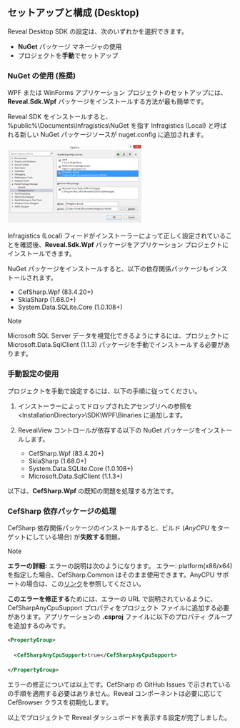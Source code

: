 ## セットアップと構成 (Desktop)

Reveal Desktop SDK の設定は、次のいずれかを選択できます。

  - **NuGet** パッケージ マネージャの使用
  - プロジェクトを**手動**でセットアップ

### NuGet の使用 (推奨)

WPF または WinForms アプリケーション プロジェクトのセットアップには、**Reveal.Sdk.Wpf** パッケージをインストールする方法が最も簡単です。

Reveal SDK をインストールすると、%public%\\Documents\\Infragistics\\NuGet を指す
Infragistics (Local) と呼ばれる新しい NuGet パッケージソースが nuget.config に追加されます。

<img src="images/addingNugetPackage_desktop.png" alt="addingNugetPackage\_desktop" width="60%"/>

Infragistics (Local) フィードがインストーラーによって正しく設定されていることを確認後、**Reveal.Sdk.Wpf** パッケージをアプリケーション プロジェクトにインストールできます。

NuGet パッケージをインストールすると、以下の依存関係パッケージもインストールされます。

  - CefSharp.Wpf (83.4.20+)
  - SkiaSharp (1.68.0+)
  - System.Data.SQLite.Core (1.0.108+)

> [!NOTE]
Microsoft SQL Server データを視覚化できるようにするには、プロジェクトに Microsoft.Data.SqlClient (1.1.3) パッケージを手動でインストールする必要があります。

### 手動設定の使用

プロジェクトを手動で設定するには、以下の手順に従ってください。

1.  インストーラーによってドロップされたアセンブリへの参照を \<InstallationDirectory\>\\SDK\\WPF\\Binaries に追加します。

2.  RevealView コントロールが依存する以下の NuGet パッケージをインストールします。
      - CefSharp.Wpf (83.4.20+)
      - SkiaSharp (1.68.0+)
      - System.Data.SQLite.Core (1.0.108+)
      - Microsoft.Data.SqlClient (1.1.3+)

以下は、**CefSharp.Wpf** の既知の問題を処理する方法です。

<a name='cefsharp-fix'></a>
### CefSharp 依存パッケージの処理

CefSharp 依存関係パッケージのインストールすると、ビルド (*AnyCPU* をターゲットにしている場合) が**失敗する**問題。

> [!NOTE]
> **エラーの詳細:** エラーの説明は次のようになります。
エラー: platform(x86/x64)を指定した場合、CefSharp.Common はそのまま使用できます。AnyCPU サポートの場合は、この[リンク](https://github.com/cefsharp/CefSharp/issues/1714)を参照してください。

**このエラーを修正する**ためには、エラーの URL で説明されているように、CefSharpAnyCpuSupport プロパティをプロジェクト ファイルに追加する必要があります。アプリケーションの **.csproj** ファイルに以下のプロパティ グループを追加するのみです。

``` xml
<PropertyGroup>

  <CefSharpAnyCpuSupport>true</CefSharpAnyCpuSupport>

</PropertyGroup>
```

エラーの修正については以上です。CefSharp の GitHub Issues で示されている の手順を適用する必要はありません。Reveal コンポーネントは必要に応じて CefBrowser クラスを初期化します。

以上でプロジェクトで Reveal ダッシュボードを表示する設定が完了しました。
